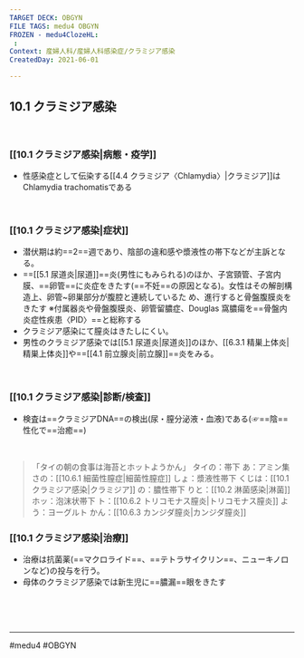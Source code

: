```yaml
---
TARGET DECK: OBGYN
FILE TAGS: medu4 OBGYN
FROZEN - medu4ClozeHL:
 : 
Context: 産婦人科/産婦人科感染症/クラミジア感染
CreatedDay: 2021-06-01

---
```


## 10.1 クラミジア感染

<br>

### [[10.1 クラミジア感染|病態・疫学]]
* 性感染症として伝染する[[4.4 クラミジア〈Chlamydia〉|クラミジア]]は Chlamydia trachomatisである

<br>

### [[10.1 クラミジア感染|症状]]
* 潜伏期は約==2==週であり、陰部の違和感や漿液性の帯下などが主訴となる。
* ==[[5.1 尿道炎|尿道]]==炎(男性にもみられる)のほか、子宮頸管、子宮内膜、==卵管==に炎症をきたす(==不妊==の原因となる)。女性はその解剖構造上、卵管~卵巣部分が腹腔と連続しているた め、進行すると骨盤腹膜炎をきたす
※付属器炎や骨盤腹膜炎、卵管留膿症、Douglas 窩膿瘍を==骨盤内炎症性疾患〈PID〉==と総称する
* クラミジア感染にて膣炎はきたしにくい。
* 男性のクラミジア感染では[[5.1 尿道炎|尿道炎]]のほか、[[6.3.1 精巣上体炎|精巣上体炎]]や==[[4.1 前立腺炎|前立腺]]==炎をみる。
<!--ID: 1622523511355-->




<br>

### [[10.1 クラミジア感染|診断/検査]]
* 検査は==クラミジアDNA==の検出(尿・膣分泌液・血液)である(☞==陰==性化で==治癒==)
<!--ID: 1655626837785-->


<br>

>「タイの朝の食事は海苔とホットようかん」
タイの：帯下
あ：アミン集
さの：[[10.6.1 細菌性膣症|細菌性膣症]]
しょ：漿液性帯下
くじは：[[10.1 クラミジア感染|クラミジア]]
の：膿性帯下
りと：[[10.2 淋菌感染|淋菌]]
ホッ：泡沫状帯下
ト：[[10.6.2 トリコモナス膣炎|トリコモナス膣炎]]
よう：ヨーグルト
かん：[[10.6.3 カンジダ膣炎|カンジダ膣炎]]



### [[10.1 クラミジア感染|治療]]
* 治療は抗菌薬(==マクロライド==、==テトラサイクリン==、ニューキノロンなど)の投与を行う。
* 母体のクラミジア感染では新生児に==膿漏==眼をきたす
<!--ID: 1622523511376-->


<br><br><br>

---
#medu4 #OBGYN

